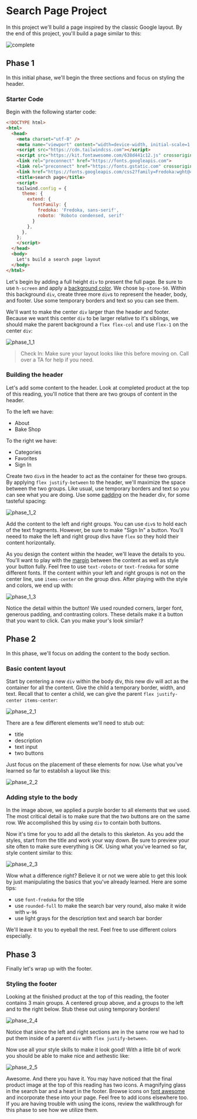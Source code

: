 # Search Page Project

In this project we'll build a page inspired by the classic Google layout. By the end of this project, you'll build a page similar to this:

![complete](./images/complete.png)

## Phase 1

In this initial phase, we'll begin the three sections and focus on styling the header.

### Starter Code

Begin with the following starter code:

```html
<!DOCTYPE html>
<html>
  <head>
    <meta charset="utf-8" />
    <meta name="viewport" content="width=device-width, initial-scale=1.0" />
    <script src="https://cdn.tailwindcss.com"></script>
    <script src="https://kit.fontawesome.com/638d441c12.js" crossorigin="anonymous"></script>
    <link rel="preconnect" href="https://fonts.googleapis.com">
    <link rel="preconnect" href="https://fonts.gstatic.com" crossorigin>
    <link href="https://fonts.googleapis.com/css2?family=Fredoka:wght@400;500&family=Roboto+Condensed&display=swap" rel="stylesheet">
    <title>search page</title>
    <script>
    tailwind.config = {
      theme: {
        extend: {
          fontFamily: {
            fredoka: 'Fredoka, sans-serif',
            roboto: 'Roboto condensed, serif'
          }
        },
      },
    };
    </script>
  </head>
  <body>
    Let's build a search page layout
  </body>
</html>
```

Let's begin by adding a full height `div` to present the full page. Be sure to use `h-screen` and apply a [background color](https://tailwindcss.com/docs/background-color). We chose `bg-stone-50`. Within this background `div`, create three more `div`s to represent the header, body, and footer. Use some temporary borders and text so you can see them.

We'll want to make the center `div` larger than the header and footer. Because we want this center `div` to be larger relative to it's siblings, we should make the parent background a `flex flex-col` and use `flex-1` on the center `div`:

![phase_1_1](./images/phase_1_1.png)

> Check In: Make sure your layout looks like this before moving on. Call over a TA for help if you need.

### Building the header

Let's add some content to the header. Look at completed product at the top of this reading, you'll notice that there are two groups of content in the header. 

To the left we have:
+ About
+ Bake Shop

To the right we have:
+ Categories
+ Favorites
+ Sign In


Create two `div`s in the header to act as the container for these two groups. By applying `flex justify-between` to the header, we'll maximize the space between the two groups. Like usual, use temporary borders and text so you can see what you are doing. Use some [padding](https://tailwindcss.com/docs/padding) on the header div, for some tasteful spacing:

![phase_1_2](./images/phase_1_2.png)

Add the content to the left and right groups. You can use `div`s to hold each of the text fragments. However, be sure to make "Sign In" a button. You'll neeed to make the left and right group divs have `flex` so they hold their content horizontally.

As you design the content within the header, we'll leave the details to you. You'll want to play with the [margin](https://tailwindcss.com/docs/margin) between the content as well as style your button fully. Feel free to use `text-roboto` or `text-fredoka` for some different fonts. If the content within your left and right groups is not on the center line, use `items-center` on the group divs. After playing with the style and colors, we end up with:

![phase_1_3](./images/phase_1_3.png)

Notice the detail within the button! We used rounded corners, larger font, generous padding, and contrasting colors. These details make it a button that you want to click. Can you make your's look similar?

## Phase 2

In this phase, we'll focus on adding the content to the body section.

### Basic content layout

Start by centering a new `div` within the body div, this new div will act as the container for all the content. Give the child a temporary border, width, and text. Recall that to center a child, we can give the parent `flex justify-center items-center`:

![phase_2_1](./images/phase_2_1.png)


There are a few different elements we'll need to stub out:

+ title
+ description
+ text input
+ two buttons

Just focus on the placement of these elements for now. Use what you've learned so far to establish a layout like this:

![phase_2_2](./images/phase_2_2.png)

### Adding style to the body


In the image above, we applied a purple border to all elements that we used. The most critical detail is to make sure that the two buttons are on the same row. We accomplished this by using `div` to contain both buttons.

Now it's time for you to add all the details to this skeleton. As you add the styles, start from the title and work your way down. Be sure to preview your site often to make sure everything is OK. Using what you've learned so far, style content similar to this: 

![phase_2_3](./images/phase_2_3.png)

Wow what a difference right? Believe it or not we were able to get this look by just manipulating the basics that you've already learned. Here are some tips:

+ use `font-fredoka` for the title
+ use `rounded-full` to make the search bar very round, also make it wide with `w-96`
+ use light grays for the description text and search bar border

We'll leave it to you to eyeball the rest. Feel free to use different colors especially.


## Phase 3

Finally let's wrap up with the footer.

### Styling the footer

Looking at the finished product at the top of this reading, the footer contains 3 main groups. A centered group above, and a groups to the left and to the right below. Stub these out using temporary borders!

![phase_2_4](./images/phase_2_4.png)

Notice that since the left and right sections are in the same row we had to put them inside of a parent `div` with `flex justify-between`.

Now use all your style skills to make it look good! With a little bit of work you should be able to make nice and aethestic like:

![phase_2_5](./images/phase_2_5.png)

Awesome. And there you have it. You may have noticed that the final product image at the top of this reading has two icons. A magnifying glass in the search bar and a heart in the footer. Browse icons on [font awesome](https://fontawesome.com/search?s=solid%2Cbrands) and incorporate these into your page. Feel free to add icons elsewhere too. If you are having trouble with using the icons, review the walkthrough for this phase to see how we utilize them.



